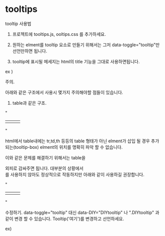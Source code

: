 # tooltips

tooltip 사용법

1. 프로젝트에 tooltips.js, ooltips.css 를 추가하세요.

2. 원하는 elment를 tooltip 요소로 만들기 위해서는 그저 data-toggle="tooltip"만 선언만하면 됩니다.

3. tooltip에 표시될 메세지는 html의 title 기능을 그대로 사용하면됩니다.

ex ) <span data-toggle="tooltip" title="example tooltip"></span>



주의.

아래와 같은 구조에서 사용시 몇가지 주의해야할 점들이 있습니다.
1. table과 같은 구조.

"<table>
    <td>
        <span data-toggle="tooltip" title="example tooltip"></span>
    </td>
    <td>
        <span data-toggle="tooltip" title="example tooltip"></span>
    </td>
    <td>
        <span data-toggle="tooltip" title="example tooltip"></span>
    </td>
</table>"

html에서 table내에는 tr,td,th 등등의 table 형태가 아닌 elment가 삽입 될 경우 
추가되는(tooltip-box) elment의 위치를 명확히 파악 할 수 없습니다.

이와 같은 문제를 해결하기 위해서는 table을 <div class="tooltip-wrapper"></div> 외피로 감싸주면 됩니다.
대부분의 상황에서 <div class="tooltip-wrapper"></div> 를 사용하지 않아도 정상적으로 작동하지만
아래와 같이 사용하길 권장합니다.

"<div class="tooltip-wrapper">
    <table>
        <td>
            <span data-toggle="tooltip" title="example tooltip"></span>
        </td>
        <td>
            <span data-toggle="tooltip" title="example tooltip"></span>
        </td>
        <td>
            <span data-toggle="tooltip" title="example tooltip"></span>
        </td>
    </table>
</div>"


수정하기.
data-toggle="tooltip" 대신 data-DIY="DIYtooltip" 나 ".DIYtooltip" 과 같이 변경 할 수 있습니다.
Tooltip('여기')를 변경하고 선언하세요.

ex)
<script type="text/javascript">
		Tooltip('[data-DIY="DIYtooltip"]');  // 1. data 
    Tooltip('.DIYtooltip');              // 2. class 
</script>




